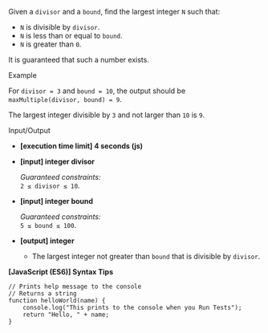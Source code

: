 Given a `divisor` and a `bound`, find the largest integer `N` such that:

- `N` is divisible by `divisor`.
- `N` is less than or equal to `bound`.
- `N` is greater than `0`.

It is guaranteed that such a number exists.

Example

For `divisor = 3` and `bound = 10`, the output should be  
`maxMultiple(divisor, bound) = 9`.

The largest integer divisible by `3` and not larger than `10` is `9`.

Input/Output

- **\[execution time limit\] 4 seconds (js)**

- **\[input\] integer divisor**

  _Guaranteed constraints:_  
  `2 ≤ divisor ≤ 10`.

- **\[input\] integer bound**

  _Guaranteed constraints:_  
  `5 ≤ bound ≤ 100`.

- **\[output\] integer**

  - The largest integer not greater than `bound` that is divisible by `divisor`.

**\[JavaScript (ES6)\] Syntax Tips**

    // Prints help message to the console
    // Returns a string
    function helloWorld(name) {
        console.log("This prints to the console when you Run Tests");
        return "Hello, " + name;
    }
